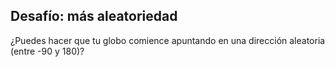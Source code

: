 ## Desafío: más aleatoriedad
¿Puedes hacer que tu globo comience apuntando en una dirección aleatoria (entre -90 y 180)?

